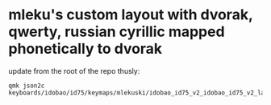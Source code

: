 # mleku's custom layout with dvorak, qwerty, russian cyrillic mapped phonetically to dvorak

update from the root of the repo thusly:

    qmk json2c keyboards/idobao/id75/keymaps/mlekuski/idobao_id75_v2_idobao_id75_v2_layout_ortho_5x15_mine.json>keyboards/idobao/id75/keymaps/mlekuski/keymap.c
